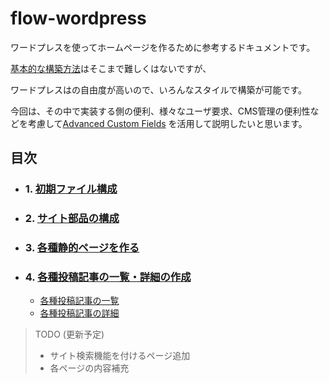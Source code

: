 # flow-wordpress

ワードプレスを使ってホームページを作るために参考するドキュメントです。

[基本的な構築方法](https://goo.gl/7dfTKF)はそこまで難しくはないですが、

ワードプレスはの自由度が高いので、いろんなスタイルで構築が可能です。

今回は、その中で実装する側の便利、様々なユーザ要求、CMS管理の便利性などを考慮して[Advanced Custom Fields](https://www.advancedcustomfields.com/) を活用して説明したいと思います。

## 目次

- ### 1. [初期ファイル構成](./docs/create-starer-files.md)
- ### 2. [サイト部品の構成](/docs/page-part.md)
- ### 3. [各種静的ページを作る](/docs/static-pages.md)
- ### 4. [各種投稿記事の一覧・詳細の作成](/docs/post-types-and-archive.md)
  - [各種投稿記事の一覧](/docs/post-types-and-archive.md#各種投稿記事の一覧)
  - [各種投稿記事の詳細](/docs/post-types-and-archive.md#各種投稿記事の詳細)

> TODO (更新予定)
> - サイト検索機能を付けるページ追加
> - 各ページの内容補充
